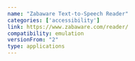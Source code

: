 ```yaml
---
name: "Zabaware Text-to-Speech Reader"
categories: ['accessibility']
link: https://www.zabaware.com/reader/
compatibility: emulation
versionFrom: "2"
type: applications
---
```


